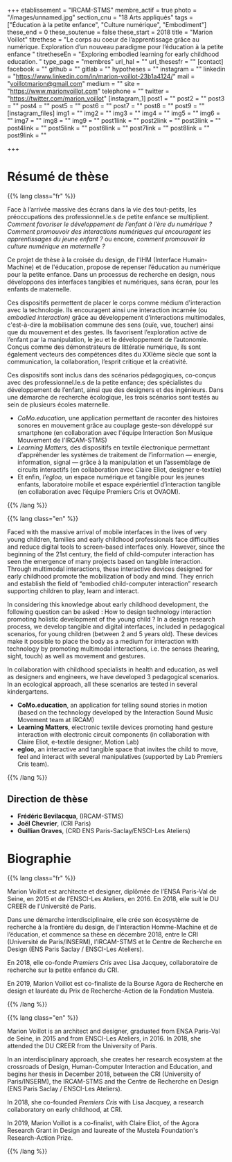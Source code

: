 +++
etablissement = "IRCAM-STMS"
membre_actif = true
photo = "/images/unnamed.jpg"
section_cnu = "18 Arts appliqués"
tags = ["Éducation à la petite enfance", "Culture numérique", "Embodiment"]
these_end = 0
these_soutenue = false
these_start = 2018
title = "Marion Voillot"
titrethese = "Le corps au coeur de l’apprentissage grâce au numérique. Exploration d’un nouveau paradigme pour l’éducation à la petite enfance "
titretheseEn = "Exploring embodied learning for early childhood education. "
type_page = "membres"
url_hal = ""
url_thesesfr = ""
[contact]
facebook = ""
github = ""
gitlab = ""
hypotheses = ""
instagram = ""
linkedin = "https://www.linkedin.com/in/marion-voillot-23b1a4124/"
mail = "voillotmarion@gmail.com"
medium = ""
site = "https://www.marionvoillot.com"
telephone = ""
twitter = "https://twitter.com/marion_voillot"
[instagram_1]
post1 = ""
post2 = ""
post3 = ""
post4 = ""
post5 = ""
post6 = ""
post7 = ""
post8 = ""
post9 = ""
[instagram_files]
img1 = ""
img2 = ""
img3 = ""
img4 = ""
img5 = ""
img6 = ""
img7 = ""
img8 = ""
img9 = ""
post1link = ""
post2link = ""
post3link = ""
post4link = ""
post5link = ""
post6link = ""
post7link = ""
post8link = ""
post9link = ""

+++

<!-- Supprimer les parties non remplies (supprimer les blocks de lang s'il n'y a pas deux langues). Tu es libre d'ajouter ce que tu veux à cette partie -->

# Résumé de thèse

{{% lang class="fr" %}}

Face à l’arrivée massive des écrans dans la vie des tout-petits, les préoccupations des professionnel.le.s de petite enfance se multiplient. _Comment favoriser le développement de l’enfant à l’ère du numérique ? Comment promouvoir des interactions numériques qui encouragent les apprentissages du jeune enfant ?_ ou encore, _comment promouvoir la culture numérique en maternelle ?_

Ce projet de thèse à la croisée du design, de l'IHM (Interface Humain-Machine) et de l'éducation, propose de repenser l’éducation au numérique pour la petite enfance. Dans un processus de recherche en design, nous développons des interfaces tangibles et numériques, sans écran, pour les enfants de maternelle.

Ces dispositifs permettent de placer le corps comme médium d'interaction avec la technologie. Ils encouragent ainsi une interaction incarnée (ou _embodied interaction)_ grâce au développement d’interactions multimodales, c'est-à-dire la mobilisation commune des sens (ouïe, vue, toucher) ainsi que du mouvement et des gestes. Ils favorisent l’exploration active de l’enfant par la manipulation, le jeu et le développement de l’autonomie. Conçus comme des démonstrateurs de littératie numérique, ils sont également vecteurs des compétences dites du XXIème siècle que sont la communication, la collaboration, l’esprit critique et la créativité.

Ces dispositifs sont inclus dans des scénarios pédagogiques, co-conçus avec des professionnel.le.s de la petite enfance; des spécialistes du développement de l’enfant, ainsi que des designers et des ingénieurs. Dans une démarche de recherche écologique, les trois scénarios sont testés au sein de plusieurs écoles maternelle.

* _CoMo.education,_ une application permettant de raconter des histoires sonores en mouvement grâce au couplage geste-son développé sur smartphone (en collaboration avec l'équipe Interaction Son Musique Mouvement de l'IRCAM-STMS)
* _Learning Matters,_ des dispositifs en textile électronique permettant d’appréhender les systèmes de traitement de l’information — energie, information, signal — grâce à la manipulation et un l’assemblage de circuits interactifs (en collaboration avec Claire Eliot, designer e-textile)
* Et enfin, _l’egloo,_ un espace numérique et tangible pour les jeunes enfants, laboratoire mobile et espace expérientiel d’interaction tangible (en collaboration avec l’équipe Premiers Cris et OVAOM).

{{% /lang %}}

{{% lang class="en" %}}

Faced with the massive arrival of mobile interfaces in the lives of very young children, families and early childhood professionals face difficulties and reduce digital tools to screen-based interfaces only. However, since the beginning of the 21st century, the field of child-computer interaction has seen the emergence of many projects based on tangible interaction. Through multimodal interactions, these interactive devices designed for early childhood promote the mobilization of body and mind. They enrich and establish the field of “embodied child-computer interaction” research supporting children to play, learn and interact.

In considering this knowledge about early childhood development, the following question can be asked : How to design technology interaction promoting holistic development of the young child ? In a design research process, we develop tangible and digital interfaces, included in pedagogical scenarios, for young children (between 2 and 5 years old). These devices make it possible to place the body as a medium for interaction with technology by promoting multimodal interactions, i.e. the senses (hearing, sight, touch) as well as movement and gestures.

In collaboration with childhood specialists in health and education, as well as designers and engineers, we have developed 3 pedagogical scenarios. In an ecological approach, all these scenarios are tested in several kindergartens.

* **CoMo.education**, an application for telling sound stories in motion (based on the technology developed by the Interaction Sound Music Movement team at IRCAM)
* **Learning Matters**, electronic textile devices promoting hand gesture interaction with electronic circuit components (in collaboration with Claire Eliot, e-textile designer, Motion Lab)
* **egloo,** an interactive and tangible space that invites the child to move, feel and interact with several manipulatives (supported by Lab Premiers Cris team).

{{% /lang %}}

## Direction de thèse

* **Frédéric Bevilacqua**, (IRCAM-STMS)
* **Joël Chevrier**, (CRI Paris)
* **Guillian Graves**, (CRD ENS Paris-Saclay/ENSCI-Les Ateliers)

# Biographie

{{% lang class="fr" %}}

Marion Voillot est architecte et designer, diplômée de l’ENSA Paris-Val de Seine, en 2015 et de l’ENSCI-Les Ateliers, en 2016. En 2018, elle suit le DU CREER de l’Université de Paris.

Dans une démarche interdisciplinaire, elle crée son écosystème de recherche à la frontière du design, de l’Interaction Homme-Machine et de l’éducation, et commence sa thèse en décembre 2018, entre le CRI (Université de Paris/INSERM), l’IRCAM-STMS et le Centre de Recherche en Design (ENS Paris Saclay / ENSCI-Les Ateliers).

En 2018, elle co-fonde _Premiers Cris_ avec Lisa Jacquey, collaboratoire de recherche sur la petite enfance du CRI.

En 2019, Marion Voillot est co-finaliste de la Bourse Agora de Recherche en design et lauréate du Prix de Recherche-Action de la Fondation Mustela.

{{% /lang %}}

{{% lang class="en" %}}

Marion Voillot is an architect and designer, graduated from ENSA Paris-Val de Seine, in 2015 and from ENSCI-Les Ateliers, in 2016. In 2018, she attended the DU CREER from the University of Paris.

In an interdisciplinary approach, she creates her research ecosystem at the crossroads of Design, Human-Computer Interaction and Education, and begins her thesis in December 2018, between the CRI (University of Paris/INSERM), the IRCAM-STMS and the Centre de Recherche en Design (ENS Paris Saclay / ENSCI-Les Ateliers).

In 2018, she co-founded _Premiers Cris_ with Lisa Jacquey, a research collaboratory on early childhood, at CRI.

In 2019, Marion Voillot is a co-finalist, with Claire Eliot, of the Agora Research Grant in Design and laureate of the Mustela Foundation's Research-Action Prize.

{{% /lang %}}